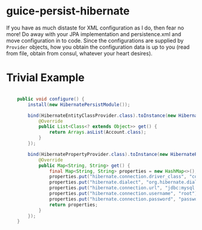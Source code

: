 # guice-persist-hibernate
If you have as much distaste for XML configuration as I do, then fear no more! Do away with your JPA implementation and persistence.xml and move configuration in to code. Since the configurations are supplied by `Provider` objects, how you obtain the configuration data is up to you (read from file, obtain from consul, whatever your heart desires). 

# Trivial Example
```java

    public void configure() {
        install(new HibernatePersistModule());

        bind(HibernateEntityClassProvider.class).toInstance(new HibernateEntityClassProvider() {
            @Override
            public List<Class<? extends Object>> get() {
                return Arrays.asList(Account.class);
            }
        });

        bind(HibernatePropertyProvider.class).toInstance(new HibernatePropertyProvider() {
            @Override
            public Map<String, String> get() {
                final Map<String, String> properties = new HashMap<>();
                properties.put("hibernate.connection.driver_class", "com.mysql.cj.jdbc.Driver");
                properties.put("hibernate.dialect", "org.hibernate.dialect.MySQLDialect");
                properties.put("hibernate.connection.url", "jdbc:mysql://127.0.0.1/p_user?useSSL=false");
                properties.put("hibernate.connection.username", "root");
                properties.put("hibernate.connection.password", "password");
                return properties;
            }
        });
    }
```
